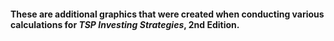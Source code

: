 #### These are additional graphics that were created when conducting various calculations for _TSP Investing Strategies_, 2nd Edition.
